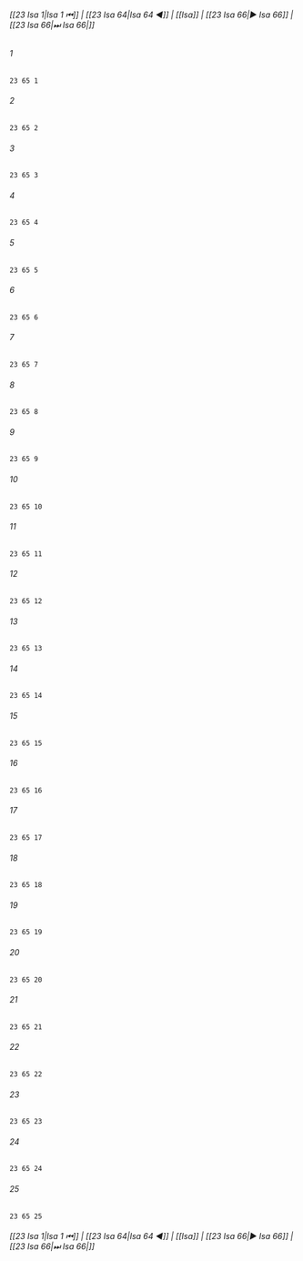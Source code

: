 
###### [[23 Isa 1|Isa 1 ⏮]] | [[23 Isa 64|Isa 64 ◀]] | [[Isa]] | [[23 Isa 66|▶ Isa 66]] | [[23 Isa 66|⏭ Isa 66|]]

###### 1
``` verse
23 65 1 
```
###### 2
``` verse
23 65 2 
```
###### 3
``` verse
23 65 3 
```
###### 4
``` verse
23 65 4 
```
###### 5
``` verse
23 65 5 
```
###### 6
``` verse
23 65 6 
```
###### 7
``` verse
23 65 7 
```
###### 8
``` verse
23 65 8 
```
###### 9
``` verse
23 65 9 
```
###### 10
``` verse
23 65 10 
```
###### 11
``` verse
23 65 11 
```
###### 12
``` verse
23 65 12 
```
###### 13
``` verse
23 65 13 
```
###### 14
``` verse
23 65 14 
```
###### 15
``` verse
23 65 15 
```
###### 16
``` verse
23 65 16 
```
###### 17
``` verse
23 65 17 
```
###### 18
``` verse
23 65 18 
```
###### 19
``` verse
23 65 19 
```
###### 20
``` verse
23 65 20 
```
###### 21
``` verse
23 65 21 
```
###### 22
``` verse
23 65 22 
```
###### 23
``` verse
23 65 23 
```
###### 24
``` verse
23 65 24 
```
###### 25
``` verse
23 65 25 
```

###### [[23 Isa 1|Isa 1 ⏮]] | [[23 Isa 64|Isa 64 ◀]] | [[Isa]] | [[23 Isa 66|▶ Isa 66]] | [[23 Isa 66|⏭ Isa 66|]]

